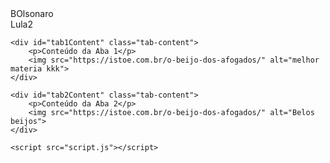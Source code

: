 <!-- index.html -->
<!DOCTYPE html>
<html lang="en">
<head>
    <meta charset="UTF-8">
    <meta name="viewport" content="width=device-width, initial-scale=1.0">
    <title> Trabalho programaçao </title>
    <link rel="stylesheet" href="styles.css">
</head>
<body>
    <div class="tab" onclick="openTab('tab1')">BOlsonaro</div>
    <div class="tab" onclick="openTab('tab2')">Lula2</div>

    <div id="tab1Content" class="tab-content">
        <p>Conteúdo da Aba 1</p>
        <img src="https://istoe.com.br/o-beijo-dos-afogados/" alt="melhor materia kkk">
    </div>

    <div id="tab2Content" class="tab-content">
        <p>Conteúdo da Aba 2</p>
        <img src="https://istoe.com.br/o-beijo-dos-afogados/" alt="Belos beijos">
    </div>

    <script src="script.js"></script>
</body>
</html>
